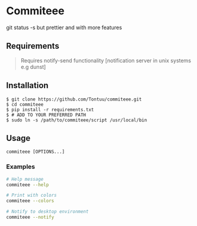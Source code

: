 # Commiteee
git status -s but prettier and with more features

## Requirements
>Requires notify-send functionality [notification server in unix systems e.g dunst]

## Installation
```console
$ git clone https://github.com/Tontuu/commiteee.git
$ cd commiteee
$ pip install -r requirements.txt
$ # ADD TO YOUR PREFERRED PATH
$ sudo ln -s /path/to/commiteee/script /usr/local/bin
```

## Usage
```console
commiteee [OPTIONS...]
```

### Examples
```sh
# Help message
commiteee --help

# Print with colors
commiteee --colors

# Notify to desktop environment
commiteee --notify
```
